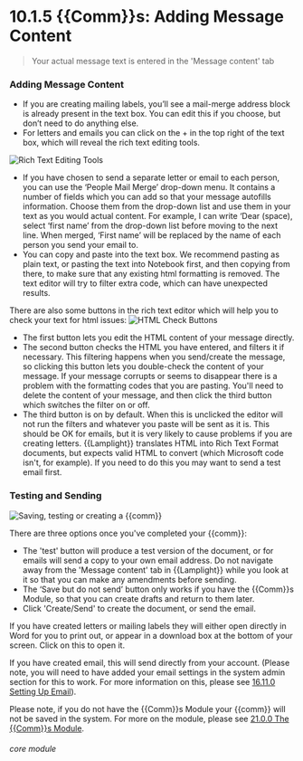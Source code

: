 # 10.1.5 <i class="fas fa-envelope-open"></i> {{Comm}}s: Adding Message Content

> Your actual message text is entered in the 'Message content' tab



### Adding Message Content

- If you are creating mailing labels, you’ll see a mail-merge address block is already present in the text box.  You can edit this if you choose, but don’t need to do anything else.
- For letters and emails you can click on the + in the top right of the text box, which will reveal the rich text editing tools.


![Rich Text Editing Tools](88a.png)

- If you have chosen to send a separate letter or email to each person, you can use the ‘People Mail Merge’ drop-down menu.  It contains a number of fields which you can add so that your message autofills information. Choose them from the drop-down list and use them in your text as you would actual content. For example, I can write ‘Dear (space), select ‘first name’ from the drop-down list before moving to the next line.  When merged, ‘First name’ will be replaced by the name of each person you send your email to.
- You can copy and paste into the text box. We recommend pasting as plain text, or pasting the text into Notebook first, and then copying from there, to make sure that any existing html formatting is removed. The text editor will try to filter extra code, which can have unexpected results. 

There are also some buttons in the rich text editor which will help you to check your text for html issues:
![HTML Check Buttons](88b.png)
  - The first button lets you edit the HTML content of your message directly. 
  - The second button checks the HTML you have entered, and filters it if necessary. This filtering happens when you send/create the message, so clicking this button lets you double-check the content of your message. If your message corrupts or seems to disappear there is a problem with the formatting codes that you are pasting. You'll need to delete the content of your message, and then click the third button which switches the filter on or off. 
  - The third button is on by default. When this is unclicked the editor will not run the filters and whatever you paste will be sent as it is. This should be OK for emails, but it is very likely to cause problems if you are creating letters. {{Lamplight}} translates HTML into Rich Text Format documents, but expects valid HTML to convert (which Microsoft code isn't, for example). If you need to do this you may want to send a test email first. 


### Testing and Sending 

![Saving, testing or creating a {{comm}}](83c.png)

There are three options once you've completed your {{comm}}:

- The 'test' button will produce a test version of the document, or for emails will send a copy to your own email address. Do not navigate away from the 'Message content' tab in {{Lamplight}} while you look at it so that you can make any amendments before sending.
- The ‘Save but do not send’ button only works if you have the {{Comm}}s Module, so that you can create drafts and return to them later.
- Click 'Create/Send' to create the document, or send the email.  

If you have created letters or mailing labels they will either open directly in Word for you to print out, or appear in a download box at the bottom of your screen. Click on this to open it. 

If you have created email, this will send directly from your account. (Please note, you will need to have added your email settings in the system admin section for this to work. For more information on this, please see [16.11.0 Setting Up Email](/help/index/p/16.11.0)).

Please note, if you do not have the {{Comm}}s Module your {{comm}} will not be saved in the system. For more on the module, please see [21.0.0 The {{Comm}}s Module](/help/index/p/21.0.0).


###### core module

